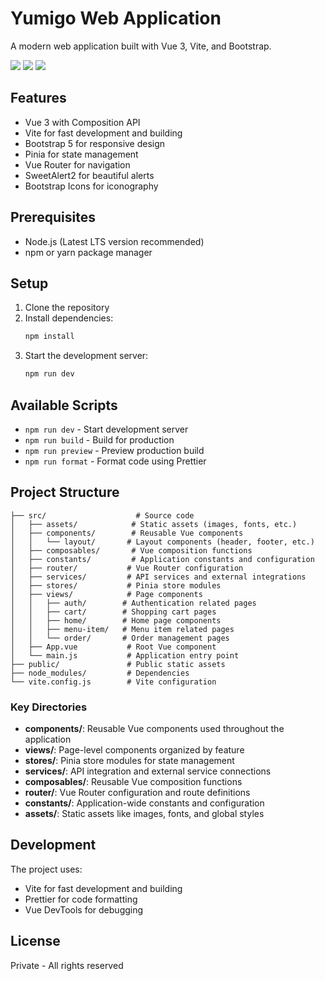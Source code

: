 # Yumigo Web Application

A modern web application built with Vue 3, Vite, and Bootstrap.

<img src="https://res.cloudinary.com/dj6ebo4as/image/upload/v1748755616/GithubProject/yumigo/ya0em9ux9pq1ybveobfo.png"/>
<img src="https://res.cloudinary.com/dj6ebo4as/image/upload/v1748755616/GithubProject/yumigo/bcrvimtvhx0tv4v1mvug.png"/>
<img src="https://res.cloudinary.com/dj6ebo4as/image/upload/v1748755615/GithubProject/yumigo/hgiz0x4ei4uhmj1i2n1y.png"/>

## Features

- Vue 3 with Composition API
- Vite for fast development and building
- Bootstrap 5 for responsive design
- Pinia for state management
- Vue Router for navigation
- SweetAlert2 for beautiful alerts
- Bootstrap Icons for iconography

## Prerequisites

- Node.js (Latest LTS version recommended)
- npm or yarn package manager

## Setup

1. Clone the repository
2. Install dependencies:
   ```bash
   npm install
   ```
3. Start the development server:
   ```bash
   npm run dev
   ```

## Available Scripts

- `npm run dev` - Start development server
- `npm run build` - Build for production
- `npm run preview` - Preview production build
- `npm run format` - Format code using Prettier

## Project Structure

```
├── src/                    # Source code
│   ├── assets/            # Static assets (images, fonts, etc.)
│   ├── components/        # Reusable Vue components
│   │   └── layout/       # Layout components (header, footer, etc.)
│   ├── composables/       # Vue composition functions
│   ├── constants/         # Application constants and configuration
│   ├── router/           # Vue Router configuration
│   ├── services/         # API services and external integrations
│   ├── stores/           # Pinia store modules
│   ├── views/            # Page components
│   │   ├── auth/        # Authentication related pages
│   │   ├── cart/        # Shopping cart pages
│   │   ├── home/        # Home page components
│   │   ├── menu-item/   # Menu item related pages
│   │   └── order/       # Order management pages
│   ├── App.vue           # Root Vue component
│   └── main.js           # Application entry point
├── public/               # Public static assets
├── node_modules/         # Dependencies
└── vite.config.js        # Vite configuration
```

### Key Directories

- **components/**: Reusable Vue components used throughout the application
- **views/**: Page-level components organized by feature
- **stores/**: Pinia store modules for state management
- **services/**: API integration and external service connections
- **composables/**: Reusable Vue composition functions
- **router/**: Vue Router configuration and route definitions
- **constants/**: Application-wide constants and configuration
- **assets/**: Static assets like images, fonts, and global styles

## Development

The project uses:

- Vite for fast development and building
- Prettier for code formatting
- Vue DevTools for debugging

## License

Private - All rights reserved
